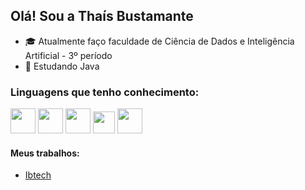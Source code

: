 ## Olá! Sou a Thaís Bustamante

- 🎓 Atualmente faço faculdade de Ciência de Dados e Inteligência Artificial - 3º período
- 📖 Estudando Java


### Linguagens que tenho conhecimento:

<div id="icons" style="display: inine-block;">
  <img height="40em" src="https://upload.wikimedia.org/wikipedia/commons/thumb/6/61/HTML5_logo_and_wordmark.svg/1200px-HTML5_logo_and_wordmark.svg.png">
  <img height="40em" src="https://upload.wikimedia.org/wikipedia/commons/thumb/d/d5/CSS3_logo_and_wordmark.svg/1200px-CSS3_logo_and_wordmark.svg.png"> 
  <img height="40em" src="https://dicasdejavascript.com.br/images/logo-javascript.png">
  <img height="35em" src="https://upload.wikimedia.org/wikipedia/commons/thumb/c/c3/Python-logo-notext.svg/800px-Python-logo-notext.svg.png"> 
  <img height="40em" src="https://upload.wikimedia.org/wikipedia/commons/thumb/a/a7/React-icon.svg/1200px-React-icon.svg.png"> 
</div>


#### Meus trabalhos:
- <a href="https://ibtech.sendodigital.com/">Ibtech</a>
